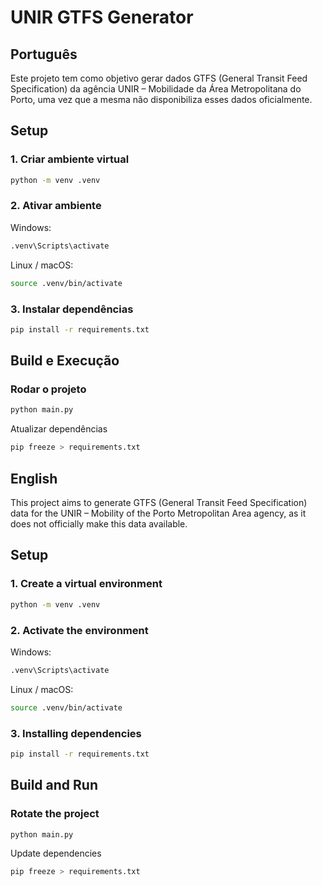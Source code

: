 # UNIR GTFS Generator

## Português

Este projeto tem como objetivo gerar dados GTFS (General Transit Feed Specification) da agência UNIR – Mobilidade da Área Metropolitana do Porto, uma vez que a mesma não disponibiliza esses dados oficialmente.

## Setup

### 1. Criar ambiente virtual
```bash
python -m venv .venv
```

### 2. Ativar ambiente
Windows:
```bash
.venv\Scripts\activate
```
Linux / macOS:
```bash
source .venv/bin/activate
```

### 3. Instalar dependências
```bash
pip install -r requirements.txt
```

## Build e Execução

### Rodar o projeto

```bash
python main.py
```
Atualizar dependências
```bash
pip freeze > requirements.txt
```

## English

This project aims to generate GTFS (General Transit Feed Specification) data for the UNIR – Mobility of the Porto Metropolitan Area agency, as it does not officially make this data available.

## Setup

### 1. Create a virtual environment
```bash
python -m venv .venv
```

### 2. Activate the environment
Windows:
```bash
.venv\Scripts\activate
```
Linux / macOS:
```bash
source .venv/bin/activate
```

### 3. Installing dependencies
```bash
pip install -r requirements.txt
```

## Build and Run

### Rotate the project

```bash
python main.py
```
Update dependencies
```bash
pip freeze > requirements.txt
```